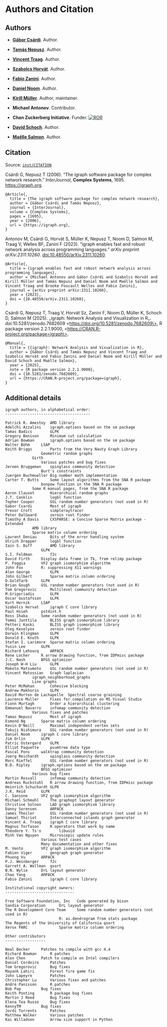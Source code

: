 # Authors and Citation

## Authors

- **[Gábor Csárdi](https://github.com/gaborcsardi)**. Author.
  [](https://orcid.org/0000-0001-7098-9676)

- **[Tamás Nepusz](https://github.com/ntamas)**. Author.
  [](https://orcid.org/0000-0002-1451-338X)

- **[Vincent Traag](https://www.traag.net/)**. Author.
  [](https://orcid.org/0000-0003-3170-3879)

- **[Szabolcs Horvát](http://szhorvat.net/)**. Author.
  [](https://orcid.org/0000-0002-3100-523X)

- **[Fabio Zanini](https://fabilab.org/pages/people.html)**. Author.
  [](https://orcid.org/0000-0001-7097-8539)

- **[Daniel Noom](https://github.com/GroteGnoom)**. Author.

- **[Kirill Müller](https://krlmlr.info/)**. Author, maintainer.
  [](https://orcid.org/0000-0002-1416-3412)

- **Michael Antonov**. Contributor.

- **Chan Zuckerberg Initiative**. Funder.
  [![ROR](https://raw.githubusercontent.com/ror-community/ror-logos/main/ror-icon-rgb.svg)](https://ror.org/02qenvm24)

- **[David Schoch](https://mr.schochastics.net/)**. Author.
  [](https://orcid.org/0000-0003-2952-4812)

- **[Maëlle Salmon](https://masalmon.eu/)**. Author.
  [](https://orcid.org/0000-0002-2815-0399)

## Citation

Source:
[`inst/CITATION`](https://github.com/igraph/rigraph/blob/main/inst/CITATION)

Csárdi G, Nepusz T (2006). “The igraph software package for complex
network research.” *InterJournal*, **Complex Systems**, 1695.
<https://igraph.org>.

    @Article{,
      title = {The igraph software package for complex network research},
      author = {Gábor Csárdi and Tamás Nepusz},
      journal = {InterJournal},
      volume = {Complex Systems},
      pages = {1695},
      year = {2006},
      url = {https://igraph.org},
    }

Antonov M, Csárdi G, Horvát S, Müller K, Nepusz T, Noom D, Salmon M,
Traag V, Welles BF, Zanini F (2023). “igraph enables fast and robust
network analysis across programming languages.” *arXiv preprint
arXiv:2311.10260*.
[doi:10.48550/arXiv.2311.10260](https://doi.org/10.48550/arXiv.2311.10260).

    @Article{,
      title = {igraph enables fast and robust network analysis across programming languages},
      author = {Michael Antonov and Gábor Csárdi and Szabolcs Horvát and Kirill Müller and Tamás Nepusz and Daniel Noom and Maëlle Salmon and Vincent Traag and Brooke Foucault Welles and Fabio Zanini},
      journal = {arXiv preprint arXiv:2311.10260},
      year = {2023},
      doi = {10.48550/arXiv.2311.10260},
    }

Csárdi G, Nepusz T, Traag V, Horvát Sz, Zanini F, Noom D, Müller K,
Schoch D, Salmon M (2025). \_igraph: Network Analysis and Visualization
in R\_. doi:10.5281/zenodo.7682609
\<https://doi.org/10.5281/zenodo.7682609\>, R package version
2.2.1.9000, \<https://CRAN.R-project.org/package=igraph\>.

    @Manual{,
      title = {{igraph}: Network Analysis and Visualization in R},
      author = {Gábor Csárdi and Tamás Nepusz and Vincent Traag and Szabolcs Horvát and Fabio Zanini and Daniel Noom and Kirill Müller and David Schoch and Maëlle Salmon},
      year = {2025},
      note = {R package version 2.2.1.9000},
      doi = {10.5281/zenodo.7682609},
      url = {https://CRAN.R-project.org/package=igraph},
    }

## Additional details

    igraph authors, in alphabetical order:
    --------------------------------------

    Patrick R. Amestoy  AMD library
    Adelchi Azzalini    igraph.options based on the sm package
    Tamas Badics        GLPK
    Gregory Benison     Minimum cut calculation
    Adrian Bowman       igraph.options based on the sm package
    Walter Böhm     LSAP
    Keith Briggs        Parts from the Very Nauty Graph Library
                    Geometric random graphs
                Girth
                    Various patches and bug fixes
    Jeroen Bruggeman    spinglass community detection
                    Burt's constraints
    Juergen Buchmueller Big number math implementation
    Carter T. Butts     Some layout algorithms from the SNA R package
                    bonpow function in the SNA R package
                Some R manual pages, from the SNA R package
    Aaron Clauset       Hierarchical random graphs
    J.T. Conklin        logbl function
    Topher Cooper       GSL random number generators (not used in R)
    Gabor Csardi        Most of igraph
    Trevor Croft        simpleraytracer
    Peter DalGaard      zeroin root finder
    Timothy A Davis     CXSPARSE: a Concise Sparse Matrix package - Extended
                AMD library
                Sparse matrix column ordering
    Laurent Deniau      Bits of the error handling system
    Ulrich Drepper      logbl function
    Iain S. Duff        AMD library
                    GLPK
    S.I. Feldman        f2c
    David Firth     Display data frame in Tk, from relimp package
    P. Foggia       VF2 graph isomorphism algorithm
    John Fox        R: suppressing X11 warnings
    Alan George         GLPK
    John Gilbert        Sparse matrix column ordering
    D.Goldfarb      GLPK
    Brian Gough     GSL random number generators (not used in R)
    Tom Gregorovic      Multilevel community detection
    M.Grigoriadis       GLPK
    Oscar Gustafsson    GLPK
    Kurt Hornik     LSAP
    Szabolcs Horvat     igraph C core library
    Paul Hsieh      pstdint.h
    Ross Ihaka      Some random number generators (not used in R)
    Tommi Junttila      BLISS graph isomorphism library
    Petteri Kaski       BLISS graph isomorphism library
    Oleg Keselyov       zeroin root finder
    Darwin Klingman     GLPK
    Donald E. Knuth     GLPK
    Stefan I. Larimore  Sparse matrix column ordering
    Yusin Lee       GLPK
    Richard Lehoucq     ARPACK
    Rene Locher     R arrow drawing function, from IDPmisc package
    J.C. Nash       BFGS optimizer
    Joseph W-H Liu      GLPK
    Makoto Matsumoto    GSL random number generators (not used in R)
    Vincent Matossian   Graph laplacian
                igraph_neighborhood_graphs
                Line graphs
    Peter McMahan       Cohesive blocking
    Andrew Makhorin     GLPK
    David Morton de Lachapelle  Spectral coarse graining
    Laurence Muller     Fixes for compilation on MS Visual Studio
    Fionn Murtagh       Order a hierarchical clustering
    Emmanuel Navarro    infomap community detection
                Various fixes and patches
    Tamas Nepusz        Most of igraph
    Esmond Ng       Sparse matrix column ordering
    Kevin O'Neill       Maximal independent vertex sets
    Takuji Nishimura    GSL random number generators (not used in R)
    Daniel Noom     igraph C core library
    Jim Orlin       GLPK
    Patric Ostergard    GLPK
    Elliot Paquette     psumtree data type
    Pascal Pons     walktrap community detection
    Joerg Reichardt     spinglass community detection
    Marc Rieffel        GSL random number generators (not used in R)
    B.D. Ripley     igraph.options based on the sm package
                    BFGS optimizer
                Various bug fixes
    Martin Rosvall      infomap community detection
    Andreas Ruckstuhl   R arrow drawing function, from IDPmisc package
    Heinrich Schuchardt GLPK
    J.K. Reid       GLPK
    C. Sansone      VF2 graph isomorphism algorithm
    Michael Schmuhl     The graphopt layout generator
    Christine Solnon    LAD graph isomorphism library
    Danny Sorensen      ARPACK
    James Theiler       GSL random number generators (not used in R)
    Samuel Thiriot      Interconnected islands graph generator
    Vincent A. Traag    igraph C core library
    Magnus Torfason     R operators that work by name
    Theodore Y. Ts'o        libuuid
    Minh Van Nguyen     Microscopic update rules
                    Various test cases
                    Many documentation and other fixes
    M. Vento        VF2 graph isomorphism algorithm
    Fabien Viger        gengraph graph generator
    Phuong Vu       ARPACK
    P.J. Weinberger     f2c
    Garrett A. Wollman  qsort
    B.N. Wylie      DrL layout generator
    Chao Yang       ARPACK
    Fabio Zanini        igraph C core library

    Institutional copyright owners:
    -------------------------------

    Free Software Foundation, Inc   Code generated by bison
    Sandia Corporation      DrL layout generator
    The R Development Core Team     Some random number generators (not used in R)
                            R: as.dendrogram from stats package
    The Regents of the University of California qsort
    Xerox PARC              Sparse matrix column ordering

    Other contributors
    ------------------

    Neal Becker     Patches to compile with gcc 4.4
    Richard Bowman      R patches
    Alex Chen       Patch to compile on Intel compilers
    Daniel Cordeiro     Patches
    Tom Gregorovic      Bug fixes
    Mayank Lahiri       Forest fire game fix
    John Lapeyre        Patches
    Christopher Lu      Various fixes and patches
    André Panisson      R patches
    Bob Pap         Bug fixes
    Keith Ponting       R package bug fixes
    Martin J Reed       Bug fixes
    Elena Tea Russo     Bug fixes
    KennyTM         Bug fixes
    Jordi Torrents      Patches
    Matthew Walker      Various patches
    Kai Willadsen       Arrow size support in Python
